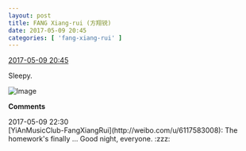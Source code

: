 ```yaml
---
layout: post
title: FANG Xiang-rui (方翔锐)
date: 2017-05-09 20:45
categories: [ 'fang-xiang-rui' ]
---
```


<div class="weibo-info">
  <a href="http://weibo.com/6117583008/F2lABgCOA">2017-05-09 20:45</a>
</div>

Sleepy.

<!-- more -->

![Image](https://wx1.sinaimg.cn/mw690/006G0KNGgy1fffechzg88j30zj0qo46h.jpg)

**Comments**

<div class="weibo-info">2017-05-09 22:30</div>
[YiAnMusicClub-FangXiangRui](http://weibo.com/u/6117583008): The homework's finally … Good night, everyone. :zzz:
